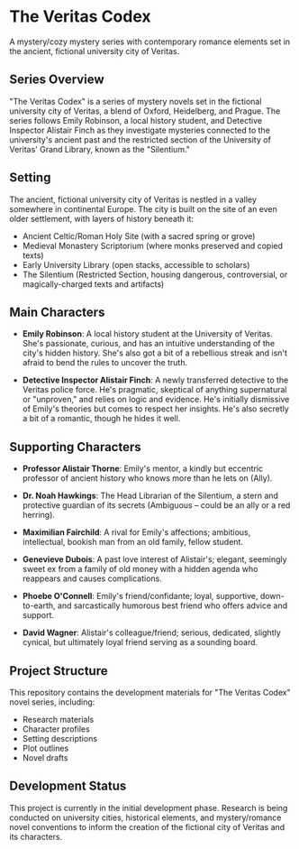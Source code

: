 # The Veritas Codex

A mystery/cozy mystery series with contemporary romance elements set in the ancient, fictional university city of Veritas.

## Series Overview

"The Veritas Codex" is a series of mystery novels set in the fictional university city of Veritas, a blend of Oxford, Heidelberg, and Prague. The series follows Emily Robinson, a local history student, and Detective Inspector Alistair Finch as they investigate mysteries connected to the university's ancient past and the restricted section of the University of Veritas' Grand Library, known as the "Silentium."

## Setting

The ancient, fictional university city of Veritas is nestled in a valley somewhere in continental Europe. The city is built on the site of an even older settlement, with layers of history beneath it:

- Ancient Celtic/Roman Holy Site (with a sacred spring or grove)
- Medieval Monastery Scriptorium (where monks preserved and copied texts)
- Early University Library (open stacks, accessible to scholars)
- The Silentium (Restricted Section, housing dangerous, controversial, or magically-charged texts and artifacts)

## Main Characters

- **Emily Robinson**: A local history student at the University of Veritas. She's passionate, curious, and has an intuitive understanding of the city's hidden history. She's also got a bit of a rebellious streak and isn't afraid to bend the rules to uncover the truth.

- **Detective Inspector Alistair Finch**: A newly transferred detective to the Veritas police force. He's pragmatic, skeptical of anything supernatural or "unproven," and relies on logic and evidence. He's initially dismissive of Emily's theories but comes to respect her insights. He's also secretly a bit of a romantic, though he hides it well.

## Supporting Characters

- **Professor Alistair Thorne**: Emily's mentor, a kindly but eccentric professor of ancient history who knows more than he lets on (Ally).

- **Dr. Noah Hawkings**: The Head Librarian of the Silentium, a stern and protective guardian of its secrets (Ambiguous – could be an ally or a red herring).

- **Maximilian Fairchild**: A rival for Emily's affections; ambitious, intellectual, bookish man from an old family, fellow student.

- **Genevieve Dubois**: A past love interest of Alistair's; elegant, seemingly sweet ex from a family of old money with a hidden agenda who reappears and causes complications.

- **Phoebe O'Connell**: Emily's friend/confidante; loyal, supportive, down-to-earth, and sarcastically humorous best friend who offers advice and support.

- **David Wagner**: Alistair's colleague/friend; serious, dedicated, slightly cynical, but ultimately loyal friend serving as a sounding board.

## Project Structure

This repository contains the development materials for "The Veritas Codex" novel series, including:

- Research materials
- Character profiles
- Setting descriptions
- Plot outlines
- Novel drafts

## Development Status

This project is currently in the initial development phase. Research is being conducted on university cities, historical elements, and mystery/romance novel conventions to inform the creation of the fictional city of Veritas and its characters.
